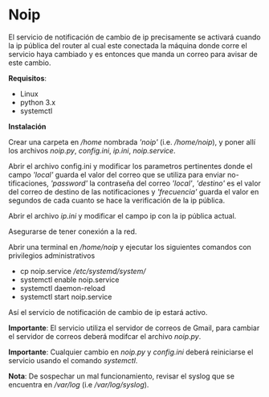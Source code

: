 # Noip

El servicio de notificación de cambio de ip precisamente se activará cuando
la ip pública del router al cual este conectada la máquina donde corre el
servicio haya cambiado y es entonces que manda un correo para avisar de 
este cambio.

**Requisitos**:

* Linux
* python 3.x
* systemctl

**Instalación**

Crear una carpeta en */home* nombrada *'noip'* (i.e. */home/noip*), y poner allí
los archivos *noip.py*, *config.ini*, *ip.ini*, *noip.service*.

Abrir el archivo config.ini y modificar los parametros pertinentes donde
el campo *'local'* guarda el valor del correo que se utiliza para enviar no-
tificaciones, *'password'* la contraseña del correo *'local'*, *'destino'* es el
valor del correo de destino de las notificaciones y *'frecuencia'* guarda
el valor en segundos de cada cuanto se hace la verificación de la ip pública.

Abrir el archivo *ip.ini* y modificar el campo ip con la ip pública actual.

Asegurarse de tener conexión a la red.

Abrir una terminal en */home/noip* y ejecutar los siguientes comandos con
privilegios administrativos
* cp noip.service */etc/systemd/system/*
* systemctl enable noip.service
* systemctl daemon-reload
* systemctl start noip.service

Así el servicio de notificación de cambio de ip estará activo.

**Importante**: El servicio utiliza el servidor de correos de Gmail, para cambiar
el servidor de correos deberá modifcar el archivo *noip.py*.

**Importante**: Cualquier cambio en *noip.py* y *config.ini* deberá reiniciarse el
servicio usando el comando *systemctl*.

**Nota**: De sospechar un mal funcionamiento, revisar el syslog que se encuentra
en */var/log* (i.e */var/log/syslog*).
